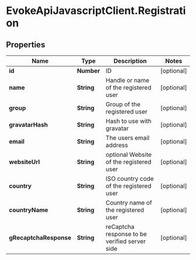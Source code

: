 # EvokeApiJavascriptClient.Registration

## Properties

Name | Type | Description | Notes
------------ | ------------- | ------------- | -------------
**id** | **Number** | ID | [optional] 
**name** | **String** | Handle or name of the registered user | [optional] 
**group** | **String** | Group of the registered user | [optional] 
**gravatarHash** | **String** | Hash to use with gravatar | [optional] 
**email** | **String** | The users email address | [optional] 
**websiteUrl** | **String** | optional Website of the registered user | [optional] 
**country** | **String** | ISO country code of the registered user | [optional] 
**countryName** | **String** | Country name of the registered user | [optional] 
**gRecaptchaResponse** | **String** | reCaptcha response to be verified server side | [optional] 


